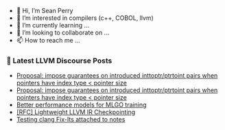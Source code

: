 - 👋 Hi, I’m Sean Perry
- 👀 I’m interested in compilers (c++, COBOL, llvm)
- 🌱 I’m currently learning ...
- 💞️ I’m looking to collaborate on ...
- 📫 How to reach me ...

<!---
s66perry/s66perry is a ✨ special ✨ repository because its `README.md` (this file) appears on your GitHub profile.
You can click the Preview link to take a look at your changes.
--->
### 📕 Latest LLVM Discourse Posts

<!-- DISCOURSE-LLVM:START -->
- [Proposal: impose guarantees on introduced inttoptr/ptrtoint pairs when pointers have index type &lt; pointer size](https://discourse.llvm.org/t/proposal-impose-guarantees-on-introduced-inttoptr-ptrtoint-pairs-when-pointers-have-index-type-pointer-size/68526#post_2)
- [Proposal: impose guarantees on introduced inttoptr/ptrtoint pairs when pointers have index type &lt; pointer size](https://discourse.llvm.org/t/proposal-impose-guarantees-on-introduced-inttoptr-ptrtoint-pairs-when-pointers-have-index-type-pointer-size/68526#post_1)
- [Better performance models for MLGO training](https://discourse.llvm.org/t/better-performance-models-for-mlgo-training/68219#post_2)
- [[RFC] Lightweight LLVM IR Checkpointing](https://discourse.llvm.org/t/rfc-lightweight-llvm-ir-checkpointing/68446?page=2#post_26)
- [Testing clang Fix-Its attached to notes](https://discourse.llvm.org/t/testing-clang-fix-its-attached-to-notes/68317#post_8)
<!-- DISCOURSE-LLVM:END -->
